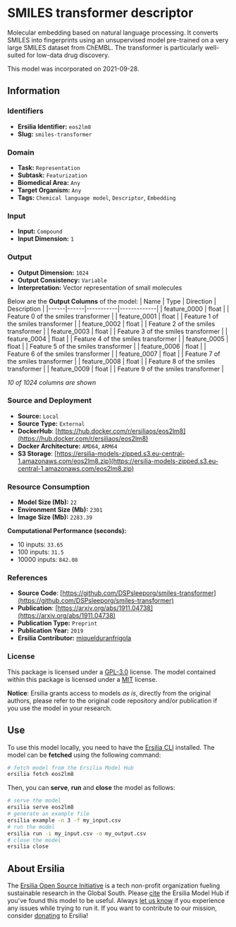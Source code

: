 # SMILES transformer descriptor

Molecular embedding based on natural language processing. It converts SMILES into fingerprints using an unsupervised model pre-trained on a very large SMILES dataset from ChEMBL. The transformer is particularly well-suited for low-data drug discovery.

This model was incorporated on 2021-09-28.


## Information
### Identifiers
- **Ersilia Identifier:** `eos2lm8`
- **Slug:** `smiles-transformer`

### Domain
- **Task:** `Representation`
- **Subtask:** `Featurization`
- **Biomedical Area:** `Any`
- **Target Organism:** `Any`
- **Tags:** `Chemical language model`, `Descriptor`, `Embedding`

### Input
- **Input:** `Compound`
- **Input Dimension:** `1`

### Output
- **Output Dimension:** `1024`
- **Output Consistency:** `Variable`
- **Interpretation:** Vector representation of small molecules

Below are the **Output Columns** of the model:
| Name | Type | Direction | Description |
|------|------|-----------|-------------|
| feature_0000 | float |  | Feature 0 of the smiles transformer |
| feature_0001 | float |  | Feature 1 of the smiles transformer |
| feature_0002 | float |  | Feature 2 of the smiles transformer |
| feature_0003 | float |  | Feature 3 of the smiles transformer |
| feature_0004 | float |  | Feature 4 of the smiles transformer |
| feature_0005 | float |  | Feature 5 of the smiles transformer |
| feature_0006 | float |  | Feature 6 of the smiles transformer |
| feature_0007 | float |  | Feature 7 of the smiles transformer |
| feature_0008 | float |  | Feature 8 of the smiles transformer |
| feature_0009 | float |  | Feature 9 of the smiles transformer |

_10 of 1024 columns are shown_
### Source and Deployment
- **Source:** `Local`
- **Source Type:** `External`
- **DockerHub**: [https://hub.docker.com/r/ersiliaos/eos2lm8](https://hub.docker.com/r/ersiliaos/eos2lm8)
- **Docker Architecture:** `AMD64`, `ARM64`
- **S3 Storage**: [https://ersilia-models-zipped.s3.eu-central-1.amazonaws.com/eos2lm8.zip](https://ersilia-models-zipped.s3.eu-central-1.amazonaws.com/eos2lm8.zip)

### Resource Consumption
- **Model Size (Mb):** `22`
- **Environment Size (Mb):** `2301`
- **Image Size (Mb):** `2283.39`

**Computational Performance (seconds):**
- 10 inputs: `33.65`
- 100 inputs: `31.5`
- 10000 inputs: `842.08`

### References
- **Source Code**: [https://github.com/DSPsleeporg/smiles-transformer](https://github.com/DSPsleeporg/smiles-transformer)
- **Publication**: [https://arxiv.org/abs/1911.04738](https://arxiv.org/abs/1911.04738)
- **Publication Type:** `Preprint`
- **Publication Year:** `2019`
- **Ersilia Contributor:** [miquelduranfrigola](https://github.com/miquelduranfrigola)

### License
This package is licensed under a [GPL-3.0](https://github.com/ersilia-os/ersilia/blob/master/LICENSE) license. The model contained within this package is licensed under a [MIT](LICENSE) license.

**Notice**: Ersilia grants access to models _as is_, directly from the original authors, please refer to the original code repository and/or publication if you use the model in your research.


## Use
To use this model locally, you need to have the [Ersilia CLI](https://github.com/ersilia-os/ersilia) installed.
The model can be **fetched** using the following command:
```bash
# fetch model from the Ersilia Model Hub
ersilia fetch eos2lm8
```
Then, you can **serve**, **run** and **close** the model as follows:
```bash
# serve the model
ersilia serve eos2lm8
# generate an example file
ersilia example -n 3 -f my_input.csv
# run the model
ersilia run -i my_input.csv -o my_output.csv
# close the model
ersilia close
```

## About Ersilia
The [Ersilia Open Source Initiative](https://ersilia.io) is a tech non-profit organization fueling sustainable research in the Global South.
Please [cite](https://github.com/ersilia-os/ersilia/blob/master/CITATION.cff) the Ersilia Model Hub if you've found this model to be useful. Always [let us know](https://github.com/ersilia-os/ersilia/issues) if you experience any issues while trying to run it.
If you want to contribute to our mission, consider [donating](https://www.ersilia.io/donate) to Ersilia!
